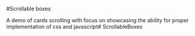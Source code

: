 #Scrollable boxes

A demo of cards scrolling with focus on showcasing the ability for proper implementation of css and javascript# ScrollableBoxes

